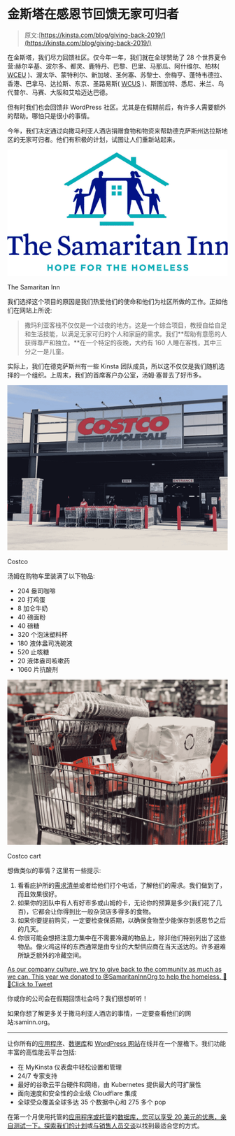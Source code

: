 # 金斯塔在感恩节回馈无家可归者

> 原文:[https://kinsta.com/blog/giving-back-2019/](https://kinsta.com/blog/giving-back-2019/)

在金斯塔，我们尽力回馈社区。仅今年一年，我们就在全球赞助了 28 个世界夏令营:赫尔辛基、波尔多、都灵、鹿特丹、巴黎、巴里、马那瓜、阿什维尔、柏林( [WCEU](https://twitter.com/kinsta/status/1141983107530145792) )、渥太华、蒙特利尔、新加坡、圣何塞、苏黎士、奈梅亨、蓬特韦德拉、香港、巴拿马、达拉斯、东京、圣路易斯( [WCUS](https://twitter.com/kinsta/status/1190459239300550657) )、斯图加特、悉尼、米兰、乌代普尔、马赛、大阪和艾哈迈达巴德。

但有时我们也会回馈非 WordPress 社区。尤其是在假期前后，有许多人需要额外的帮助。哪怕只是很小的事情。

今年，我们决定通过向撒马利亚人酒店捐赠食物和物资来帮助德克萨斯州达拉斯地区的无家可归者。他们有积极的计划，试图让人们重新站起来。

![The Samaritan Inn](img/1afceebcd7f761f9992b66aeb69aa93a.png)

The Samaritan Inn



我们选择这个项目的原因是我们热爱他们的使命和他们为社区所做的工作。正如他们在网站上所说:

> 撒玛利亚客栈不仅仅是一个过夜的地方。这是一个综合项目，教授自给自足和生活技能，以满足无家可归的个人和家庭的需求。我们**帮助有意愿的人获得尊严和独立。**在一个特定的夜晚，大约有 160 人睡在客栈，其中三分之一是儿童。

实际上，我们在德克萨斯州有一些 Kinsta 团队成员，所以这不仅仅是我们随机选择的一个组织。上周末，我们的首席客户办公室，汤姆·塞普去了好市多。

![Costco](img/75a5581b0dda9f31347578b34f2a0250.png)

Costco



汤姆在购物车里装满了以下物品:

*   204 盎司咖啡
*   20 打鸡蛋
*   8 加仑牛奶
*   40 磅面粉
*   40 磅糖
*   320 个泡沫塑料杯
*   180 液体盎司洗碗液
*   520 止咳糖
*   20 液体盎司咳嗽药
*   1060 片抗酸剂

![Costco cart](img/7a1f847bd609863c5ef7eef6ccbd4fed.png)

Costco cart



想做类似的事情？这里有一些提示:

1.  看看庇护所的[需求清单](https://saminn.org/needs-list/)或者给他们打个电话，了解他们的需求。我们做到了，而且效果很好。
2.  如果你的团队中有人有好市多或山姆的卡，无论你的预算是多少(我们花了几百)，它都会让你得到比一般杂货店多得多的食物。
3.  如果你要提前购买，一定要检查保质期，以确保食物至少能保存到感恩节之后的几天。
4.  你很可能会想把注意力集中在不需要冷藏的物品上，除非他们特别列出了这些物品。像火鸡这样的东西通常是由专业的大型供应商在当天送达的。许多避难所缺乏额外的冷藏空间。

[As our company culture, we try to give back to the community as much as we can. This year we donated to @SamaritanInnOrg to help the homeless. 🙏🤝Click to Tweet](https://twitter.com/intent/tweet?url=https%3A%2F%2Fkinsta.com%2Fblog%2Fgiving-back-2019%2F&via=kinsta&text=As+our+company+culture%2C+we+try+to+give+back+to+the+community+as+much+as+we+can.+This+year+we+donated+to+%40SamaritanInnOrg+to+help+the+homeless.+%F0%9F%99%8F%F0%9F%A4%9D&hashtags=givingback%2Chelppeople)

你或你的公司会在假期回馈社会吗？我们很想听听！

如果你想了解更多关于撒马利亚人酒店的事情，一定要查看他们的网站:saminn.org。

* * *

让你所有的[应用程序](https://kinsta.com/application-hosting/)、[数据库](https://kinsta.com/database-hosting/)和 [WordPress 网站](https://kinsta.com/wordpress-hosting/)在线并在一个屋檐下。我们功能丰富的高性能云平台包括:

*   在 MyKinsta 仪表盘中轻松设置和管理
*   24/7 专家支持
*   最好的谷歌云平台硬件和网络，由 Kubernetes 提供最大的可扩展性
*   面向速度和安全性的企业级 Cloudflare 集成
*   全球受众覆盖全球多达 35 个数据中心和 275 多个 pop

在第一个月使用托管的[应用程序或托管](https://kinsta.com/application-hosting/)的[数据库，您可以享受 20 美元的优惠，亲自测试一下。探索我们的](https://kinsta.com/database-hosting/)[计划](https://kinsta.com/plans/)或[与销售人员交谈](https://kinsta.com/contact-us/)以找到最适合您的方式。